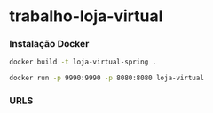 # trabalho-loja-virtual


### Instalação Docker

```sh
docker build -t loja-virtual-spring .
```
```sh
docker run -p 9990:9990 -p 8080:8080 loja-virtual
```

### URLS

